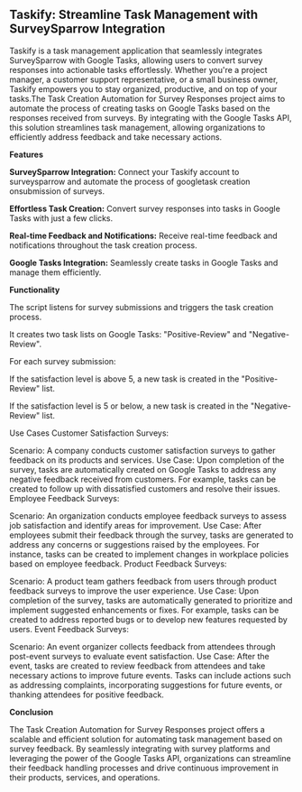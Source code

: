 ## Taskify: Streamline Task Management with SurveySparrow Integration
Taskify is a task management application that seamlessly integrates SurveySparrow with Google Tasks, allowing users to convert survey responses into actionable tasks effortlessly. Whether you're a project manager, a customer support representative, or a small business owner, Taskify empowers you to stay organized, productive, and on top of your tasks.The Task Creation Automation for Survey Responses project aims to automate the process of creating tasks on Google Tasks based on the responses received from surveys. By integrating with the Google Tasks API, this solution streamlines task management, allowing organizations to efficiently address feedback and take necessary actions.

**Features**

**SurveySparrow Integration:** Connect your Taskify account to surveysparrow and automate the process of googletask creation onsubmission of surveys.

**Effortless Task Creation:** Convert survey responses into tasks in Google Tasks with just a few clicks.

**Real-time Feedback and Notifications:** Receive real-time feedback and notifications throughout the task creation process.

**Google Tasks Integration:** Seamlessly create tasks in Google Tasks and manage them efficiently.


**Functionality**

The script listens for survey submissions and triggers the task creation process.

It creates two task lists on Google Tasks: "Positive-Review" and "Negative-Review".

For each survey submission:

If the satisfaction level is above 5, a new task is created in the "Positive-Review" list.

If the satisfaction level is 5 or below, a new task is created in the "Negative-Review" list.

Use Cases
Customer Satisfaction Surveys:

Scenario: A company conducts customer satisfaction surveys to gather feedback on its products and services.
Use Case: Upon completion of the survey, tasks are automatically created on Google Tasks to address any negative feedback received from customers. For example, tasks can be created to follow up with dissatisfied customers and resolve their issues.
Employee Feedback Surveys:

Scenario: An organization conducts employee feedback surveys to assess job satisfaction and identify areas for improvement.
Use Case: After employees submit their feedback through the survey, tasks are generated to address any concerns or suggestions raised by the employees. For instance, tasks can be created to implement changes in workplace policies based on employee feedback.
Product Feedback Surveys:

Scenario: A product team gathers feedback from users through product feedback surveys to improve the user experience.
Use Case: Upon completion of the survey, tasks are automatically generated to prioritize and implement suggested enhancements or fixes. For example, tasks can be created to address reported bugs or to develop new features requested by users.
Event Feedback Surveys:

Scenario: An event organizer collects feedback from attendees through post-event surveys to evaluate event satisfaction.
Use Case: After the event, tasks are created to review feedback from attendees and take necessary actions to improve future events. Tasks can include actions such as addressing complaints, incorporating suggestions for future events, or thanking attendees for positive feedback.

**Conclusion**

The Task Creation Automation for Survey Responses project offers a scalable and efficient solution for automating task management based on survey feedback. By seamlessly integrating with survey platforms and leveraging the power of the Google Tasks API, organizations can streamline their feedback handling processes and drive continuous improvement in their products, services, and operations.






